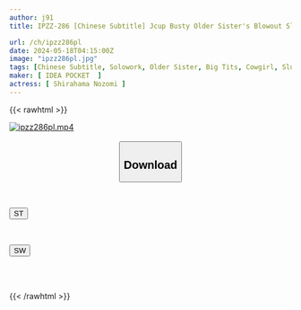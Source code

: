```yaml
---
author: j91
title: IPZZ-286 [Chinese Subtitle] Jcup Busty Older Sister's Blowout Slut 3 Performances Maneater VENUS Who Leads You To The Best Ejaculation With Her Substandard Big Boobs And Skillful Slut Technique Nozomi Shirahama

url: /ch/ipzz286pl
date: 2024-05-18T04:15:00Z
image: "ipzz286pl.jpg"
tags: [Chinese Subtitle, Solowork, Older Sister, Big Tits, Cowgirl, Slut	]
maker: [ IDEA POCKET  ]
actress: [ Shirahama Nozomi ]
---
```



{{< rawhtml >}}

<div class="video" data-videoid="vLqV4XmP0DT401Y">
    <a href="javascript:;">
        <img src="/ch/ipzz286pl/ipzz286pl.jpg" width="WIDTH" height="HEIGHT" alt="ipzz286pl.mp4" loading="lazy">
    </a>
</div>

<script type="text/javascript" src="https://j91.asia/asset/on-demand-st.js"></script>

<br>
  <link rel="stylesheet" href="https://j91.asia/asset/bs5.css">
  
  <center>
  <button class="btn btn-primary" type="button" data-bs-toggle="collapse" data-bs-target=".multi-collapse" aria-expanded="false" aria-controls="multiCollapseExample1 multiCollapseExample2"><h2>Download</h2></button></center>
</p>
<div class="row">
  <div class="col">
    <div class="collapse multi-collapse" id="multiCollapseExample1">
      <div class="card card-body">
	      	      <br>
<div class="buttons">  
<p><a href="/ch/ipzz286pl/st.html" target="_blank"><button class="btn-hover color-3"><i class="fa fa-download"></i> ST</button></a></p></div>
    </div>
  </div>
</div>
  <div class="col">
    <div class="collapse multi-collapse" id="multiCollapseExample2">
      <div class="card card-body">
	      <br>
<div class="buttons">
<p><a href="/ch/ipzz286pl/sw.html" target="_blank"><button class="btn-hover color-2"><i class="fa fa-download"></i> SW</button></a></p></div>
<br><br>
      </div>
    </div>
  </div>
</div>

{{< /rawhtml >}}